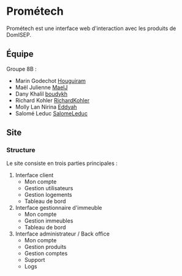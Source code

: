 # Prométech

Prométech est une interface web d'interaction avec les produits de DomISEP.

## Équipe

Groupe 8B :

* Marin Godechot [Houguiram](https://github.com/Houguiram)
* Maël Julienne [MaelJ](https://github.com/MaelJ)
* Dany Khalil [boudykh](https://github.com/boudykh)
* Richard Kohler [RichardKohler](https://github.com/RichardKohler)
* Molly Lan Nirina [Eddyah](https://github.com/Eddyah)
* Salomé Leduc [SalomeLeduc](https://github.com/SalomeLeduc)

## Site

### Structure

Le site consiste en trois parties principales :
1. Interface client
    - Mon compte
    - Gestion utilisateurs
    - Gestion logements
    - Tableau de bord
1. Interface gestionnaire d'immeuble
    - Mon compte
    - Gestion immeubles
    - Tableau de bord
1. Interface administrateur / Back office
    - Mon compte
    - Gestion produits
    - Gestion comptes
    - Support
    - Logs
